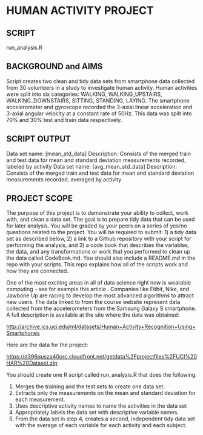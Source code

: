 # HUMAN ACTIVITY PROJECT


## SCRIPT
run_analysis.R

## BACKGROUND and AIMS
Script creates two clean and tidy data sets from smartphone
data collected from 30 volunteers in a study to investigate human activity.
Human activities were split into six categories: WALKING, WALKING_UPSTAIRS,
WALKING_DOWNSTAIRS, SITTING, STANDING, LAYING. The smartphone accelerometer
and gyroscope recorded the 3-axial linear acceleration and 3-axial angular
velocity at a constant rate of 50Hz. This data was split into 70% and 30%
test and train data respectively.

## SCRIPT OUTPUT
Data set name: [mean_std_data]
Description: Consists of the merged train and test data for
mean and standard deviation measurements recorded, labeled by activity
Data set name: [avg_mean_std_data]
Description: Consists of the merged train and test data for
mean and standard deviation measurements recorded, averaged by activity



## PROJECT SCOPE
The purpose of this project is to demonstrate your ability to collect, work with, and clean a data set. The goal is to prepare tidy data that can be used for later analysis. You will be graded by your peers on a series of yes/no questions related to the project. You will be required to submit: 1) a tidy data set as described below, 2) a link to a Github repository with your script for performing the analysis, and 3) a code book that describes the variables, the data, and any transformations or work that you performed to clean up the data called CodeBook.md. You should also include a README.md in the repo with your scripts. This repo explains how all of the scripts work and how they are connected.

One of the most exciting areas in all of data science right now is wearable computing - see for example this article . Companies like Fitbit, Nike, and Jawbone Up are racing to develop the most advanced algorithms to attract new users. The data linked to from the course website represent data collected from the accelerometers from the Samsung Galaxy S smartphone. A full description is available at the site where the data was obtained:

http://archive.ics.uci.edu/ml/datasets/Human+Activity+Recognition+Using+Smartphones 

Here are the data for the project:

 https://d396qusza40orc.cloudfront.net/getdata%2Fprojectfiles%2FUCI%20HAR%20Dataset.zip  

You should create one R script called run_analysis.R that does the following. 

1. Merges the training and the test sets to create one data set.
2. Extracts only the measurements on the mean and standard deviation for each measurement. 
3. Uses descriptive activity names to name the activities in the data set
4. Appropriately labels the data set with descriptive variable names. 
5. From the data set in step 4, creates a second, independent tidy data set with the average of each variable for each activity and each subject.
